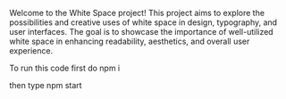 Welcome to the White Space project! This project aims to explore the possibilities and creative uses of white space in design, typography, and user interfaces. The goal is to showcase the importance of well-utilized white space in enhancing readability, aesthetics, and overall user experience.

To run this code first do npm i 

then type npm start
